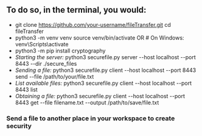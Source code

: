 
## To do so, in the terminal, you would:

- git clone https://github.com/your-username/fileTransfer.git
cd fileTransfer
- python3 -m venv venv
source venv/bin/activate  OR # On Windows: venv\Scripts\activate
- python3 -m pip install cryptography
- _Starting the server:_ python3 securefile.py server --host localhost --port 8443 --dir ./secure_files
- _Sending a file:_ python3 securefile.py client --host localhost --port 8443 send --file /path/to/your/file.txt
- _List available files:_ python3 securefile.py client --host localhost --port 8443 list
- _Obtaining a file:_ python3 securefile.py client --host localhost --port 8443 get --file filename.txt --output /path/to/save/file.txt 

### Send a file to another place in your workspace to create security
